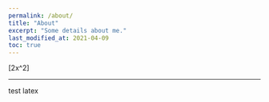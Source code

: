```yaml
---
permalink: /about/
title: "About"
excerpt: "Some details about me."
last_modified_at: 2021-04-09
toc: true
---
```


\[2x^2\]

---

test latex